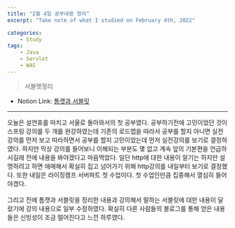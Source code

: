 ```yaml
---
title: "2월 4일 공부내용 정리"
excerpt: "Take note of what I studied on February 4th, 2022"

categories:    
    - Study
tags:
    - Java
    - Servlet
    - WAS
---
```

> 서블렛정리
* Notion Link: [톰캣과 서블릿](https://funny-gourd-490.notion.site/47503e42fc6248a387268f573b40246e)
---
오늘은 설연휴를 마치고 서울로 돌아와서의 첫 공부였다. 공부하기전에 고민이었던 것이 스프링 강의를 두 개를 완강하였는데 기존의 로드맵을 따라서 공부를 할지 아니면 
실전 강의를 먼저 보고 따라하면서 공부를 할지 고민이었는데 먼저 실전강의를 보기로 결정하였다. 하지만 막상 강의를 들어보니
이해되는 부분도 몇 없고 계속 앞의 기본편을 언급하시길래 전에 내용을 봐야겠다고 마음먹었다. 일단 http에 대한 내용이 
알기는 하지만 설명하려고 하면 애매해서 확실히 집고 넘어가기 위해 http강의를 내일부터 보기로 결정했다. 또한 내일은 
라이징캠프 서버파트 첫 수업이다. 첫 수업인만큼 집중해서 열심히 들어야겠다. 
<br><br>
  그리고 전에 톰캣과 서블릿을 정리한 내용과 강의해서 말하는 서블릿에 대한 내용이 달랐기에 강의 내용으로 일부 수정하였다. 확실히 다른 사람들의 블로그를 통해 얻은
내용들은 신빙성이 조금 떨어진다고 느낀 하루였다. 